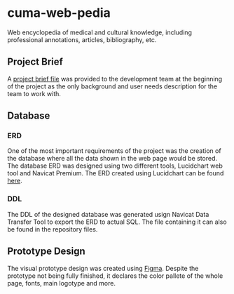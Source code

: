 # cuma-web-pedia
Web encyclopedia of medical and cultural knowledge, including professional annotations, articles, bibliography, etc.

## Project Brief
A [project brief file](cuma_brief.pdf) was provided to the development team at the beginning of the project as the only background and user needs description for the team to work with.

## Database
### ERD
One of the most important requirements of the project was the creation of the database where all the data shown in the web page would be stored.
The database ERD was designed using two different tools, Lucidchart web tool and Navicat Premium.
The ERD created using Lucidchart can be found [here](https://lucid.app/documents/view/b970ec99-3c1f-4081-92d2-ec4c36604500).

### DDL
The DDL of the designed database was generated usign Navicat Data Transfer Tool to export the ERD to actual SQL.
The file containing it can also be found in the repository files.

## Prototype Design
The visual prototype design was created using [Figma](https://www.figma.com/file/BziQtPOYo6pxpsxlMY18rq/CUMA?type=design&node-id=0%3A1&mode=design&t=kmq2QGhx3xz2JdJS-1). Despite the prototype not being fully finished, it declares the color pallete of the whole page, fonts, main logotype and more.
